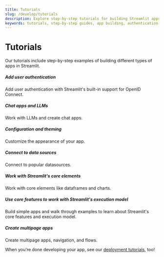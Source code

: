 ```yaml
---
title: Tutorials
slug: /develop/tutorials
description: Explore step-by-step tutorials for building Streamlit apps including authentication, database connections, data visualization, and advanced features.
keywords: tutorials, step-by-step guides, app building, authentication, databases, data visualization, multipage apps, theming, execution flow, LLMs
---
```


# Tutorials

Our tutorials include step-by-step examples of building different types of apps in Streamlit.

<TileContainer layout="list">

<RefCard href="/develop/tutorials/authentication">

<h5>Add user authentication</h5>

Add user authentication with Streamlit's built-in support for OpenID Connect.

</RefCard>

<RefCard href="/develop/tutorials/chat-and-llm-apps">

<h5>Chat apps and LLMs</h5>

Work with LLMs and create chat apps.

</RefCard>

<RefCard href="/develop/tutorials/configuration-and-theming">

<h5>Configuration and theming</h5>

Customize the appearance of your app.

</RefCard>

<RefCard href="/develop/tutorials/databases">

<h5>Connect to data sources</h5>

Connect to popular datasources.

</RefCard>

<RefCard href="/develop/tutorials/elements">

<h5>Work with Streamlit's core elements</h5>

Work with core elements like dataframes and charts.

</RefCard>

<RefCard href="/develop/tutorials/execution-flow">

<h5>Use core features to work with Streamlit's execution model</h5>

Build simple apps and walk through examples to learn about Streamlit's core features and execution model.

</RefCard>

<RefCard href="/develop/tutorials/multipage">

<h5>Create multipage apps</h5>

Create multipage apps, navigation, and flows.

</RefCard>

</TileContainer>

When you're done developing your app, see our [deployment tutorials](/deploy/tutorials), too!

